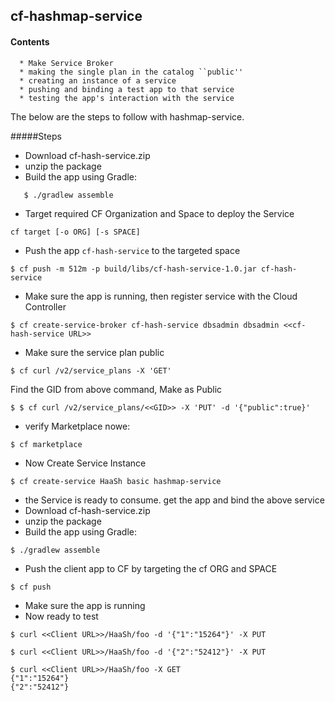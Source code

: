## cf-hashmap-service

#### Contents
```
  * Make Service Broker
  * making the single plan in the catalog ``public''
  * creating an instance of a service
  * pushing and binding a test app to that service
  * testing the app's interaction with the service
```

The below are the steps to follow with hashmap-service.

#####Steps

* Download cf-hash-service.zip
* unzip the package
* Build the app using Gradle:
```
   $ ./gradlew assemble 
```   
* Target required CF Organization and Space to deploy the Service
```
cf target [-o ORG] [-s SPACE]
```
* Push the app ```cf-hash-service``` to the targeted space
```
$ cf push -m 512m -p build/libs/cf-hash-service-1.0.jar cf-hash-service
``` 

* Make sure the app is running, then register service with the Cloud Controller
```
$ cf create-service-broker cf-hash-service dbsadmin dbsadmin <<cf-hash-service URL>>
```

* Make sure the service plan public
```
$ cf curl /v2/service_plans -X 'GET'
``` 
Find the GID from above command, Make as Public
```
$ $ cf curl /v2/service_plans/<<GID>> -X 'PUT' -d '{"public":true}'
```

* verify Marketplace nowe:
```
$ cf marketplace
```

* Now Create Service Instance 
```
$ cf create-service HaaSh basic hashmap-service
```

* the Service is ready to consume. get the app and bind the above service
* Download cf-hash-service.zip
* unzip the package
* Build the app using Gradle:
```
$ ./gradlew assemble
```

* Push the client app to CF by targeting the cf ORG and SPACE
```
$ cf push
```

* Make sure the app is running
* Now ready to test
```
$ curl <<Client URL>>/HaaSh/foo -d '{"1":"15264"}' -X PUT

$ curl <<Client URL>>/HaaSh/foo -d '{"2":"52412"}' -X PUT

$ curl <<Client URL>>/HaaSh/foo -X GET
{"1":"15264"}
{"2":"52412"}
```


